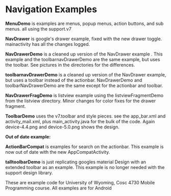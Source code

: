 Navigation Examples
==============

<b>MenuDemo</b> is examples are menus, popup menus, action buttons, and sub menus.  all using the support.v7

<b>NavDrawer</b> is google's drawer example, fixed with the new drawer toggle.  mainactivity has all the changes logged.

<b>NavDrawerDemo</b>  is a cleaned up version of the NavDrawer example . This example and the toolbarnavDrawerDemo are the same example, but uses the toolbar.  See pictures in the directories for the differences.

<b>toolbarnavDrawerDemo</b>  is a cleaned up version of the NavDrawer example, but uses a toolbar instead of the actionbar.  NavDrawerDemo and toolbarNavDrawerDemo are the same except for the actionbar and toolbar.  

<b>NavDrawerFragDemo</b> is listview example using the listviewFragmentDemo from the listview directory.  Minor changes for color fixes for the drawer fragment.

<b>ToolbarDemo</b> uses the v7.toolbar and style pieces.  see the app_bar.xml and activity_mail.xml, plus main_activity.java for the bulk of the code.  Again device-4.4.png and device-5.0.png shows the design.


<b>Out of date example:</b>

<b>ActionBarCompat</b> is examples for search on the actionbar.  This example is now out of date with the new AppCompatActivity.

<b>talltoolbarDemo</b> is just replicating googles material Design with an extended toolbar as an example.  This example is no longer needed with the support design library.  

These are example code for University of Wyoming, Cosc 4730 Mobile Programming course.  All examples are for Android